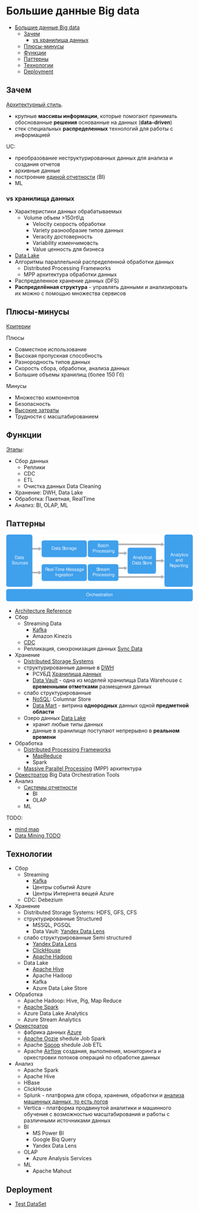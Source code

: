 # Большие данные Big data

- [Большие данные Big data](#большие-данные-big-data)
  - [Зачем](#зачем)
    - [vs хранилища данных](#vs-хранилища-данных)
  - [Плюсы-минусы](#плюсы-минусы)
  - [Функции](#функции)
  - [Паттерны](#паттерны)
  - [Технологии](#технологии)
  - [Deployment](#deployment)

## Зачем

[Архитектурный стиль](../arch.styles.md).

- крупные __массивы информации__, которые помогают принимать обоснованные __решения__ основанные на данных (__data-driven__)
- стек специальных __распределенных__ технологий для работы с информацией

UC:

- преобразование неструктурированных данных для анализа и создания отчетов
- архивные данные
- построение [единой отчетности](../system.class/report.md) (BI)
- ML

### vs хранилища данных

- Характеристики данных обрабатываемых
  - Volume объем >150гб\д
	- Velocity скорость обработки
	- Variety разнообразие типов данных
	- Veracity достоверность
	- Variability изменчимовсть
	- Value ценность для бизнеса
- [Data Lake](../pattern/system.design/data.lake.md#vs-хранилища-данных)
- Алгоритмы параллельной распределенной обработки данных
  - Distributed Processing Frameworks
  - MPP архитектура обработки данных
- Распределенное хранение данных (DFS)
- __Распределённая структура__ - управлять данными и анализировать их можно с помощью множества сервисов

## Плюсы-минусы

[Критерии](../arch.criteria.md)

Плюсы

- Совместное использование
- Высокая пропускная способность
- Разнородность типов данных
- Скорость сбора, обработки, анализа данных
- Большие объемы хранилищ (более 150 Гб)

Минусы

- Множество компонентов
- Безопасность
- [Высокие затраты](https://yandex.cloud/ru/docs/glossary/bigdata)
- Трудности с масштабированием

## Функции

[Этапы](https://practicum.yandex.ru/blog/chto-takoe-big-data/):

- Сбор данных
  - Реплики
  - CDC
  - ETL
  - Очистка данных Data Cleaning
- Хранение: DWH, Data Lake
- Обработка: Пакетная, RealTime
- Анализ: BI, OLAP, ML

## Паттерны

![arch](../../img/arch/big.data.arch.svg)

- [Architecture Reference](../ref/bigdata.md)
- Сбор
  - Streaming Data
    - [Kafka](../../technology/middleware/messagebus/kafka.md)
    - Amazon Kinezis
  - [CDC](../system.class/cdc.md)
  - Репликация, синхронизация данных [Sync Data](../pattern/integration/sync.data.md)
- Хранение
  - [Distributed Storage Systems](../../technology/filesystem/dfs.md)
  - структурированные данные в [DWH](../system.class/dwh.md)
      - РСУБД [Хранилища данных](../system.class/store.md)
      - [Data Vault](../pattern/system.design/data.vault.md) - одна из моделей хранилища Data Warehouse с __временными отметками__ размещения данных
  - слабо структурированные
    - [NoSQL](../system.class/store.nosql.md): Columnar Store  
    - [Data Mart](../pattern/system.design/data.mart.md) - витрина __однородных__ данных одной __предметной области__
  - Озеро данных [Data Lake](../pattern/system.design/data.lake.md)
    - хранит любые типы данных
    - данные в хранилище поступают непрерывно в __реальном времени__
- Обработка
  - [Distributed Processing Frameworks](https://gogeometry.com/software/big-data-mind-map.html)
    - [MapReduce](../pattern/system.design/map.reduce.md)
    - Spark
  - [Massive Parallel Processing](mpp.md) (MPP) архитектура
- [Оркестратор](https://docs.microsoft.com/ru-ru/azure/architecture/guide/architecture-styles/big-data) Big Data Orchestration Tools
- Анализ
  - [Системы отчетности](../system.class/report.md)
    - BI
    - OLAP
  - ML

TODO:

- [mind map](https://360digitmg.com/mindmap/big-data)
- [Data Mining TODO](https://coderlessons.com/tutorials/bolshie-dannye-i-analitika/teoriia-khraneniia-dannykh/21-data-mining-protiv-khranilishcha-dannykh)

## Технологии

- Сбор
  - Streaming
    - [Kafka](../../technology/middleware/messagebus/kafka.md)
    - Центры событий Azure
    - Центры Интернета вещей Azure
  - CDC: Debezium
- Хранение
  - Distributed Storage Systems: HDFS, GFS, CFS
  - структурированные Structured
    - MSSQL, PGSQL
    - Data Vault: [Yandex Data Lens](../../technology/store/yandex.data.lens.md)
  - слабо структурированные Semi structured
    - [Yandex Data Lens](../../technology/store/yandex.data.lens.md)
    - [ClickHouse](../../technology/store/clickhouse.md)
    - [Apache Hadoop](../../technology/store/apache.hadoop.md)
  - Data Lake
    - [Apache Hive](../../technology/store/apache.hive.md)
    - Apache Hadoop
    - Kafka
    - Azure Data Lake Store
- Обработка
  - Apache Hadoop: Hive, Pig, Map Reduce
  - [Apache Spark](../../technology/store/apache.spark.md)
  - Azure Data Lake Analytics
  - Azure Stream Analytics
- [Оркестратор](https://docs.microsoft.com/ru-ru/azure/architecture/guide/architecture-styles/big-data)
  - фабрика данных [Azure](../../technology/azure.md)
  - [Apache Oozie](../../technology/apache.oozie.md) shedule Job Spark
  - Apache [Sqoop](../../technology/apache.sqoop.md) shedule Job ETL
  - Apache [Airflow](../../technology/apache.airflow.md) создания, выполнения, мониторинга и оркестровки потоков операций по обработке данных
- Анализ
  - Apache Spark
  - Apache Hive
  - HBase
  - ClickHouse
  - Splunk - платформа для сбора, хранения, обработки и [анализа машинных данных, то есть логов](https://habr.com/ru/companies/tssolution/articles/323814/)
  - Vertica - платформа продвинутой аналитики и машинного обучения с возможностью масштабирования и работы с различными источниками данных
  - BI
    - MS Power BI
    - Google Biq Query
    - Yandex Data Lens
  - OLAP
    - Azure Analysis Services
  - ML
    - Apache Mahout

## Deployment

- [Test DataSet](https://habr.com/ru/companies/edison/articles/480408/)
